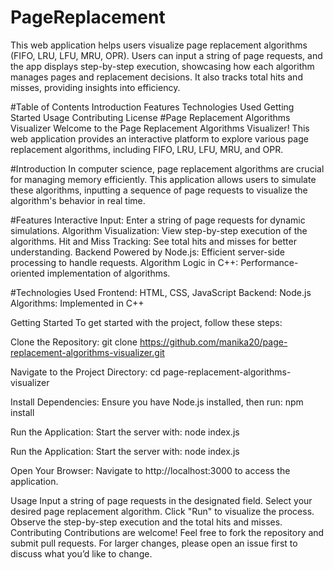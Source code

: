 # PageReplacement
This web application helps users visualize page replacement algorithms (FIFO, LRU, LFU, MRU, OPR). Users can input a string of page requests, and the app displays step-by-step execution, showcasing how each algorithm manages pages and replacement decisions. It also tracks total hits and misses, providing insights into efficiency.

#Table of Contents
Introduction
Features
Technologies Used
Getting Started
Usage
Contributing
License
#Page Replacement Algorithms Visualizer
Welcome to the Page Replacement Algorithms Visualizer! This web application provides an interactive platform to explore various page replacement algorithms, including FIFO, LRU, LFU, MRU, and OPR.


#Introduction
In computer science, page replacement algorithms are crucial for managing memory efficiently. This application allows users to simulate these algorithms, inputting a sequence of page requests to visualize the algorithm's behavior in real time.

#Features
Interactive Input: Enter a string of page requests for dynamic simulations.
Algorithm Visualization: View step-by-step execution of the algorithms.
Hit and Miss Tracking: See total hits and misses for better understanding.
Backend Powered by Node.js: Efficient server-side processing to handle requests.
Algorithm Logic in C++: Performance-oriented implementation of algorithms.

#Technologies Used
Frontend: HTML, CSS, JavaScript
Backend: Node.js
Algorithms: Implemented in C++

Getting Started
To get started with the project, follow these steps:

Clone the Repository:
git clone https://github.com/manika20/page-replacement-algorithms-visualizer.git

Navigate to the Project Directory:
cd page-replacement-algorithms-visualizer

Install Dependencies: Ensure you have Node.js installed, then run:
npm install

Run the Application: Start the server with:
node index.js

Run the Application: Start the server with:
node index.js

Open Your Browser: Navigate to http://localhost:3000 to access the application.

Usage
Input a string of page requests in the designated field.
Select your desired page replacement algorithm.
Click "Run" to visualize the process.
Observe the step-by-step execution and the total hits and misses.
Contributing
Contributions are welcome! Feel free to fork the repository and submit pull requests. For larger changes, please open an issue first to discuss what you’d like to change.


